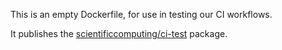 This is an empty Dockerfile, for use in testing our CI workflows.

It publishes the [scientificcomputing/ci-test](https://github.com/scientificcomputing/packages/pkgs/container/ci-test) package.
